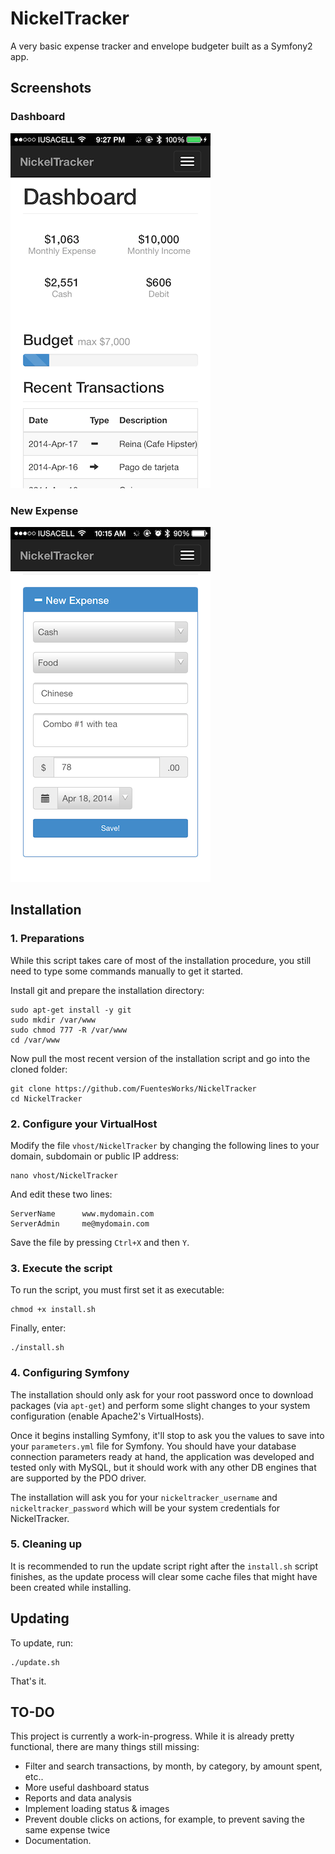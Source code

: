 NickelTracker
==============

A very basic expense tracker and envelope budgeter built as a Symfony2 app.

## Screenshots
### Dashboard
![Dashboard Screen](https://raw.githubusercontent.com/FuentesWorks/NickelTracker/master/doc/screen1-sm.png "Dashboard Screen")

### New Expense
![New Expense Screen](https://raw.githubusercontent.com/FuentesWorks/NickelTracker/master/doc/screen2-sm.png "New Expense Screen")


## Installation
### 1. Preparations ###
While this script takes care of most of the installation procedure, you still need to type some commands manually to get it started.

Install git and prepare the installation directory:

	sudo apt-get install -y git
	sudo mkdir /var/www
	sudo chmod 777 -R /var/www
	cd /var/www

Now pull the most recent version of the installation script and go into the cloned folder:

	git clone https://github.com/FuentesWorks/NickelTracker
	cd NickelTracker


### 2. Configure your VirtualHost ###
Modify the file `vhost/NickelTracker` by changing the following lines to your domain, subdomain or public IP address:

```
nano vhost/NickelTracker
```

And edit these two lines:

```
ServerName      www.mydomain.com
ServerAdmin     me@mydomain.com
```

Save the file by pressing `Ctrl+X` and then `Y`.

### 3. Execute the script ###
To run the script, you must first set it as executable:

	chmod +x install.sh

Finally, enter:

	./install.sh

### 4. Configuring Symfony ###
The installation should only ask for your root password once to download packages (via `apt-get`) and
perform some slight changes to your system configuration (enable Apache2's VirtualHosts).

Once it begins installing Symfony, it'll stop to ask you the values to save into your `parameters.yml` file
for Symfony. You should have your database connection parameters ready at hand, the application was developed
and tested only with MySQL, but it should work with any other DB engines that are supported by the PDO driver.

The installation will ask you for your `nickeltracker_username` and `nickeltracker_password` which will be
your system credentials for NickelTracker.

### 5. Cleaning up ###
It is recommended to run the update script right after the `install.sh` script finishes, as the update process will
clear some cache files that might have been created while installing.

## Updating
To update, run:

```
./update.sh
```

That's it.

## TO-DO
This project is currently a work-in-progress.  While it is already pretty functional, there are many things still missing:

- Filter and search transactions, by month, by category, by amount spent, etc..
- More useful dashboard status
- Reports and data analysis
- Implement loading status & images
- Prevent double clicks on actions, for example, to prevent saving the same expense twice
- Documentation.

